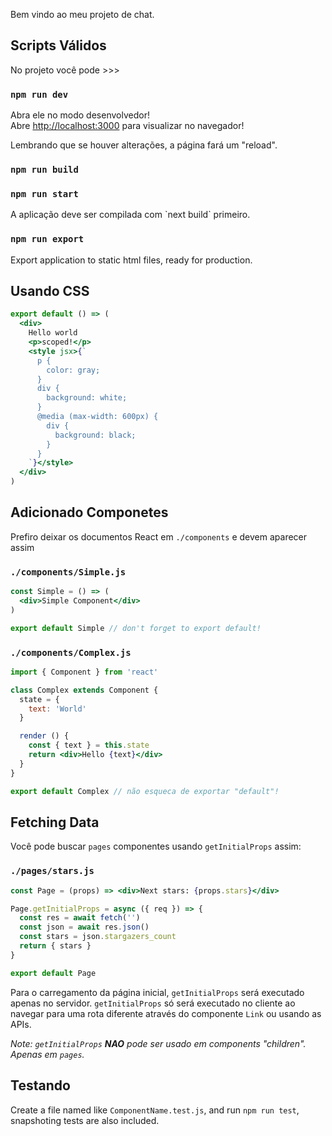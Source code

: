 Bem vindo ao meu projeto de chat.

## Scripts Válidos

No projeto você pode >>> 
### `npm run dev` 

Abra ele no modo desenvolvedor!<br>
Abre [http://localhost:3000](http://localhost:3000) para visualizar no navegador!

Lembrando que se houver alterações, a página fará um "reload".<br>

### `npm run build`

### `npm run start`

A aplicação deve ser compilada com \`next build\` primeiro.


### `npm run export`

Export application to static html files, ready for production.

## Usando CSS

```jsx
export default () => (
  <div>
    Hello world
    <p>scoped!</p>
    <style jsx>{`
      p {
        color: gray;
      }
      div {
        background: white;
      }
      @media (max-width: 600px) {
        div {
          background: black;
        }
      }
    `}</style>
  </div>
)
```

## Adicionado Componetes

Prefiro deixar os documentos React em `./components` e devem aparecer assim

### `./components/Simple.js`

```jsx
const Simple = () => (
  <div>Simple Component</div>
)

export default Simple // don't forget to export default!
```

### `./components/Complex.js`

```jsx
import { Component } from 'react'

class Complex extends Component {
  state = {
    text: 'World'
  }

  render () {
    const { text } = this.state
    return <div>Hello {text}</div>
  }
}

export default Complex // não esqueca de exportar "default"!
```

## Fetching Data

Você pode buscar `pages` componentes usando `getInitialProps` assim:

### `./pages/stars.js`

```jsx
const Page = (props) => <div>Next stars: {props.stars}</div>

Page.getInitialProps = async ({ req }) => {
  const res = await fetch('')
  const json = await res.json()
  const stars = json.stargazers_count
  return { stars }
}

export default Page
```
Para o carregamento da página inicial, `getInitialProps` será executado apenas no servidor. `getInitialProps` só será executado no cliente ao navegar para uma rota diferente através do componente `Link` ou usando as APIs.

_Note: `getInitialProps` **NAO** pode ser usado em components "children". Apenas em `pages`._

## Testando

Create a file named like `ComponentName.test.js`, and run `npm run test`, snapshoting tests are also included.
